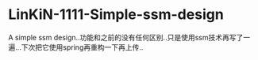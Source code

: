 # LinKiN-1111-Simple-ssm-design
A simple ssm design..功能和之前的没有任何区别..只是使用ssm技术再写了一遍...下次把它使用spring再重构一下再上传..
